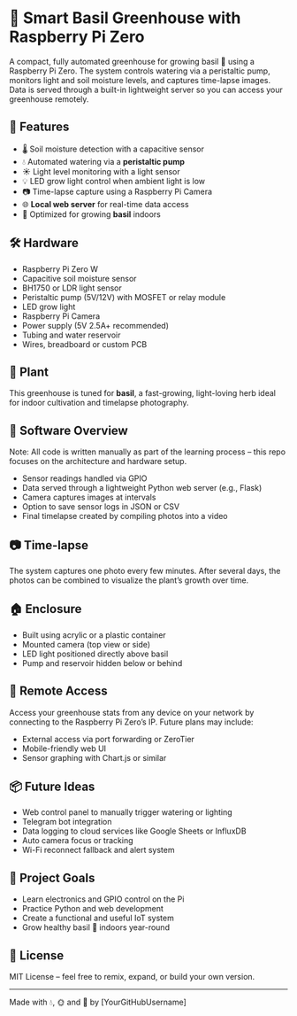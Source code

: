 # 🌿 Smart Basil Greenhouse with Raspberry Pi Zero

A compact, fully automated greenhouse for growing basil 🌱 using a Raspberry Pi Zero. The system controls watering via a peristaltic pump, monitors light and soil moisture levels, and captures time-lapse images. Data is served through a built-in lightweight server so you can access your greenhouse remotely.

## 🚀 Features

- 🌡️ Soil moisture detection with a capacitive sensor  
- 💧 Automated watering via a **peristaltic pump**  
- ☀️ Light level monitoring with a light sensor  
- 💡 LED grow light control when ambient light is low  
- 📷 Time-lapse capture using a Raspberry Pi Camera  
- 🌐 **Local web server** for real-time data access  
- 🍃 Optimized for growing **basil** indoors  

## 🛠 Hardware

- Raspberry Pi Zero W  
- Capacitive soil moisture sensor  
- BH1750 or LDR light sensor  
- Peristaltic pump (5V/12V) with MOSFET or relay module  
- LED grow light  
- Raspberry Pi Camera  
- Power supply (5V 2.5A+ recommended)  
- Tubing and water reservoir  
- Wires, breadboard or custom PCB  

## 🌿 Plant

This greenhouse is tuned for **basil**, a fast-growing, light-loving herb ideal for indoor cultivation and timelapse photography.

## 🧠 Software Overview

Note: All code is written manually as part of the learning process – this repo focuses on the architecture and hardware setup.

- Sensor readings handled via GPIO  
- Data served through a lightweight Python web server (e.g., Flask)  
- Camera captures images at intervals  
- Option to save sensor logs in JSON or CSV  
- Final timelapse created by compiling photos into a video  

## 📷 Time-lapse

The system captures one photo every few minutes. After several days, the photos can be combined to visualize the plant’s growth over time.

## 🏠 Enclosure

- Built using acrylic or a plastic container  
- Mounted camera (top view or side)  
- LED light positioned directly above basil  
- Pump and reservoir hidden below or behind  

## 🔐 Remote Access

Access your greenhouse stats from any device on your network by connecting to the Raspberry Pi Zero’s IP. Future plans may include:

- External access via port forwarding or ZeroTier  
- Mobile-friendly web UI  
- Sensor graphing with Chart.js or similar  

## 📦 Future Ideas

- Web control panel to manually trigger watering or lighting  
- Telegram bot integration  
- Data logging to cloud services like Google Sheets or InfluxDB  
- Auto camera focus or tracking  
- Wi-Fi reconnect fallback and alert system  

## 🧪 Project Goals

- Learn electronics and GPIO control on the Pi  
- Practice Python and web development  
- Create a functional and useful IoT system  
- Grow healthy basil 🌿 indoors year-round  

## 📜 License

MIT License – feel free to remix, expand, or build your own version.

---

Made with 💧, 🌞 and 💚 by [YourGitHubUsername]
